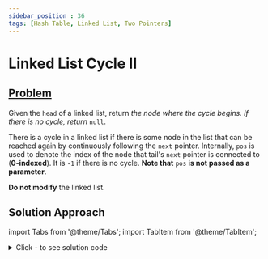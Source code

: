 ```yaml
---
sidebar_position : 36
tags: [Hash Table, Linked List, Two Pointers]
---
```


# Linked List Cycle II

## [Problem](https://leetcode.com/problems/linked-list-cycle-ii/)

<p>Given the <code>head</code> of a linked list, return <em>the node where the cycle begins. If there is no cycle, return </em><code>null</code>.</p>

<p>There is a cycle in a linked list if there is some node in the list that can be reached again by continuously following the <code>next</code> pointer. Internally, <code>pos</code> is used to denote the index of the node that tail&#39;s <code>next</code> pointer is connected to (<strong>0-indexed</strong>). It is <code>-1</code> if there is no cycle. <strong>Note that</strong> <code>pos</code> <strong>is not passed as a parameter</strong>.</p>

<p><strong>Do not modify</strong> the linked list.</p>

## Solution Approach


import Tabs from '@theme/Tabs';
import TabItem from '@theme/TabItem';

<details><summary>Click - to see solution code</summary>

<Tabs>
<TabItem value="cpp" label="C++">

```cpp
class Solution {
   public:
    ListNode *detectCycle(ListNode *head) {
        map<ListNode *, int> mp;
        ListNode *temp;
        temp = head;
        int i = 0;
        while (temp != NULL) {
            mp[temp] = i;
            if (mp.find(temp->next) != mp.end()) {
                return temp->next;
                break;
            }
            temp = temp->next;
            i++;
        }
        return NULL;
    }
};

```
</TabItem>
</Tabs>

</details>
